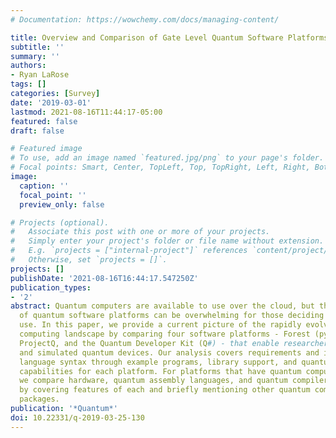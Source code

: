```yaml
---
# Documentation: https://wowchemy.com/docs/managing-content/

title: Overview and Comparison of Gate Level Quantum Software Platforms
subtitle: ''
summary: ''
authors:
- Ryan LaRose
tags: []
categories: [Survey]
date: '2019-03-01'
lastmod: 2021-08-16T11:44:17-05:00
featured: false
draft: false

# Featured image
# To use, add an image named `featured.jpg/png` to your page's folder.
# Focal points: Smart, Center, TopLeft, Top, TopRight, Left, Right, BottomLeft, Bottom, BottomRight.
image:
  caption: ''
  focal_point: ''
  preview_only: false

# Projects (optional).
#   Associate this post with one or more of your projects.
#   Simply enter your project's folder or file name without extension.
#   E.g. `projects = ["internal-project"]` references `content/project/deep-learning/index.md`.
#   Otherwise, set `projects = []`.
projects: []
publishDate: '2021-08-16T16:44:17.547250Z'
publication_types:
- '2'
abstract: Quantum computers are available to use over the cloud, but the recent explosion
  of quantum software platforms can be overwhelming for those deciding on which to
  use. In this paper, we provide a current picture of the rapidly evolving quantum
  computing landscape by comparing four software platforms - Forest (pyQuil), Qiskit,
  ProjectQ, and the Quantum Developer Kit (Q#) - that enable researchers to use real
  and simulated quantum devices. Our analysis covers requirements and installation,
  language syntax through example programs, library support, and quantum simulator
  capabilities for each platform. For platforms that have quantum computer support,
  we compare hardware, quantum assembly languages, and quantum compilers. We conclude
  by covering features of each and briefly mentioning other quantum computing software
  packages.
publication: '*Quantum*'
doi: 10.22331/q-2019-03-25-130
---
```

